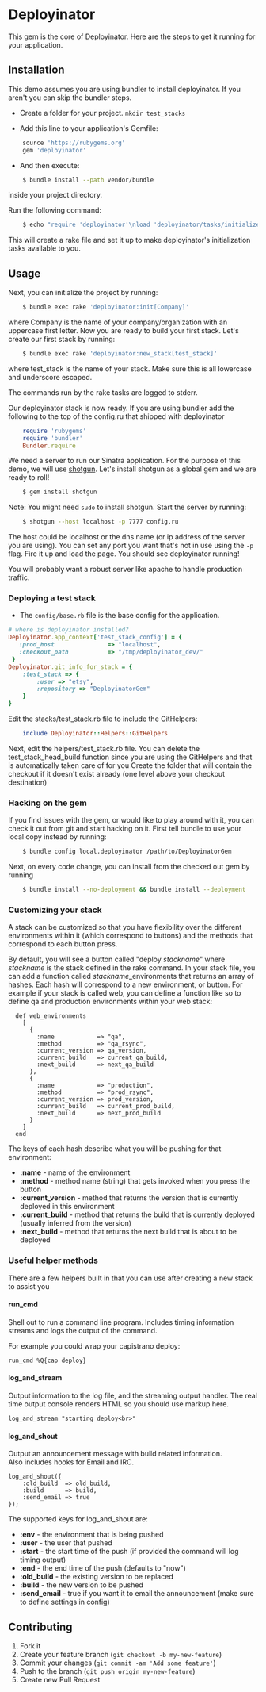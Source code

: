 # Deployinator

This gem is the core of Deployinator. Here are the steps to get it running for your application.

## Installation

This demo assumes you are using bundler to install deployinator. If you aren't
you can skip the bundler steps.

- Create a folder for your project. `mkdir test_stacks`

- Add this line to your application's Gemfile:

```ruby
    source 'https://rubygems.org'
    gem 'deployinator'
 ```

- And then execute:
```sh
    $ bundle install --path vendor/bundle
```
inside your project directory. 

Run the following command:
```sh
    $ echo "require 'deployinator'\nload 'deployinator/tasks/initialize.rake' " > Rakefile
```
This will create a rake file and set it up to make deployinator's initialization
tasks available to you.

## Usage

Next, you can initialize the project by running:
```sh
    $ bundle exec rake 'deployinator:init[Company]'
```
where Company is the name of your company/organization with an uppercase first letter.
Now you are ready to build your first stack. 
Let's create our first stack by running:
```sh
    $ bundle exec rake 'deployinator:new_stack[test_stack]'
```
where test_stack is the name of your stack. Make sure this is all lowercase and underscore escaped.

The commands run by the rake tasks are logged to stderr.

Our deployinator stack is now ready. 
If you are using bundler add the following to the top of the config.ru that
shipped with deployinator
```ruby
    require 'rubygems'
    require 'bundler'
    Bundler.require
```
We need a server to run our Sinatra application. For the purpose of this demo, we will use [shotgun](https://github.com/rtomayko/shotgun). Let's install shotgun as a global gem and we are ready to roll!
```sh
    $ gem install shotgun
```
Note: You might need `sudo` to install shotgun. 
Start the server by running:

```sh
    $ shotgun --host localhost -p 7777 config.ru
```
The host could be localhost or the dns name (or ip address of the server you are using). You can set any port you want that's not in use using the `-p` flag.
Fire it up and load the page. You should see deployinator running!

You will probably want a robust server like apache to handle production traffic. 

### Deploying a test stack
- The `config/base.rb` file is the base config for the application.
```ruby                                                                                                         
# where is deployinator installed?
Deployinator.app_context['test_stack_config'] = {
   :prod_host               => "localhost",
   :checkout_path           => "/tmp/deployinator_dev/"
 }
Deployinator.git_info_for_stack = {
    :test_stack => {
        :user => "etsy",
        :repository => "DeployinatorGem"
    }
}
```

Edit the stacks/test_stack.rb file to include the GitHelpers:
```ruby
    include Deployinator::Helpers::GitHelpers
```

Next, edit the helpers/test_stack.rb file. You can delete the test_stack_head_build function since you are using the GitHelpers and that is automatically taken care of for you
Create the folder that will contain the checkout if it doesn't exist already
(one level above your checkout destination)

### Hacking on the gem
If you find issues with the gem, or would like to play around with it, you can check it out from git and start hacking on it. 
First tell bundle to use your local copy instead by running:
```sh
    $ bundle config local.deployinator /path/to/DeployinatorGem
```
Next, on every code change, you can install from the checked out gem by running
```sh
    $ bundle install --no-deployment && bundle install --deployment
```
### Customizing your stack

A stack can be customized so that you have flexibility over the different environments within it (which correspond to buttons) and the methods that correspond to each button press.

By default, you will see a button called "deploy _stackname_" where _stackname_ is the stack defined in the rake command. In your stack file, you can add a function called _stackname_\_environments that returns an array of hashes.  Each hash will correspond to a new environment, or button. For example if your stack is called web, you can define a function like so to define qa and production environments within your web stack:

      def web_environments
        [
          {
            :name            => "qa",
            :method          => "qa_rsync",
            :current_version => qa_version,
            :current_build   => current_qa_build,
            :next_build      => next_qa_build
          },
          {
            :name            => "production",
            :method          => "prod_rsync",
            :current_version => prod_version,
            :current_build   => current_prod_build,
            :next_build      => next_prod_build
          }
        ]
      end

The keys of each hash describe what you will be pushing for that environment:

* __:name__ - name of the environment
* __:method__ - method name (string) that gets invoked when you press the button
* __:current_version__ - method that returns the version that is currently deployed in this environment
* __:current_build__ - method that returns the build that is currently deployed (usually inferred from the version)
* __:next_build__ - method that returns the next build that is about to be deployed 

### Useful helper methods
There are a few helpers built in that you can use after creating a new stack to assist you

#### run_cmd

Shell out to run a command line program.
Includes timing information streams and logs the output of the command.

For example you could wrap your capistrano deploy:

    run_cmd %Q{cap deploy}


#### log_and_stream 

Output information to the log file, and the streaming output handler.
The real time output console renders HTML so you should use markup here.

    log_and_stream "starting deploy<br>"

#### log_and_shout

Output an announcement message with build related information.  
Also includes hooks for Email and IRC.

    log_and_shout({
        :old_build  => old_build,
        :build      => build,
        :send_email => true
    });

The supported keys for log_and_shout are:

* __:env__ - the environment that is being pushed
* __:user__ - the user that pushed
* __:start__ - the start time of the push (if provided the command will log timing output)
* __:end__ - the end time of the push (defaults to "now")
* __:old_build__ - the existing version to be replaced
* __:build__ - the new version to be pushed
* __:send_email__ - true if you want it to email the announcement (make sure to define settings in config)

## Contributing

1. Fork it
2. Create your feature branch (`git checkout -b my-new-feature`)
3. Commit your changes (`git commit -am 'Add some feature'`)
4. Push to the branch (`git push origin my-new-feature`)
5. Create new Pull Request
